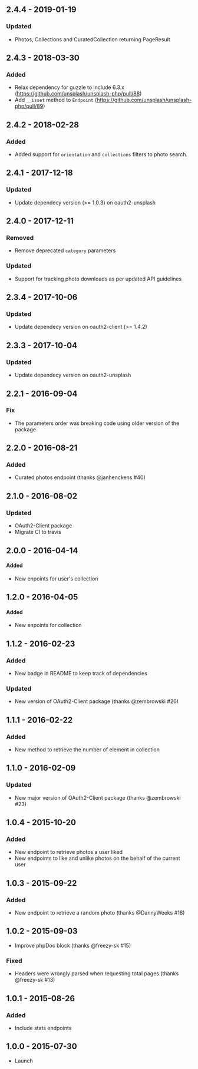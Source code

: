 ## 2.4.4 - 2019-01-19
### Updated
- Photos, Collections and CuratedCollection returning PageResult

## 2.4.3 - 2018-03-30
### Added
- Relax dependency for guzzle to include 6.3.x (https://github.com/unsplash/unsplash-php/pull/88)
- Add `__isset` method to `Endpoint` (https://github.com/unsplash/unsplash-php/pull/89)

## 2.4.2 - 2018-02-28
### Added
- Added support for `orientation` and `collections` filters to photo search.

## 2.4.1 - 2017-12-18
### Updated
- Update dependecy version (>= 1.0.3) on oauth2-unsplash

## 2.4.0 - 2017-12-11
### Removed
- Remove deprecated `category` parameters

### Updated
- Support for tracking photo downloads as per updated API guidelines

## 2.3.4 - 2017-10-06
### Updated
- Update dependecy version on oauth2-client (>= 1.4.2)

## 2.3.3 - 2017-10-04
### Updated
- Update dependecy version on oauth2-unsplash

## 2.2.1 - 2016-09-04
### Fix
- The parameters order was breaking code using older version of the package

## 2.2.0 - 2016-08-21
### Added
- Curated photos endpoint (thanks @janhenckens #40)

## 2.1.0 - 2016-08-02
### Updated
- OAuth2-Client package
- Migrate CI to travis

## 2.0.0 - 2016-04-14
#### Added
- New enpoints for user's collection

## 1.2.0 - 2016-04-05
#### Added
- New enpoints for collection

## 1.1.2 - 2016-02-23
### Added
- New badge in README to keep track of dependencies

### Updated
- New version of OAuth2-Client package (thanks @zembrowski #26)

## 1.1.1 - 2016-02-22
### Added
- New method to retrieve the number of element in collection

## 1.1.0 - 2016-02-09
### Updated
- New major version of OAuth2-Client package (thanks @zembrowski #23)

## 1.0.4 - 2015-10-20
### Added
- New endpoint to retrieve photos a user liked
- New endpoints to like and unlike photos on the behalf of the current user

## 1.0.3 - 2015-09-22
### Added
- New endpoint to retrieve a random photo (thanks @DannyWeeks #18)

## 1.0.2 - 2015-09-03
- Improve phpDoc block (thanks @freezy-sk #15)
### Fixed
- Headers were wrongly parsed when requesting total pages (thanks @freezy-sk #13)

## 1.0.1 - 2015-08-26
### Added
- Include stats endpoints

## 1.0.0 - 2015-07-30
- Launch
